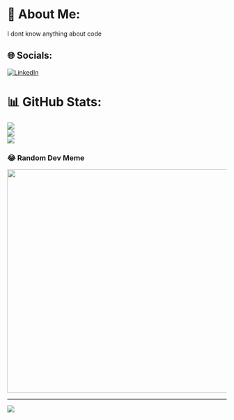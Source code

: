 # 💫 About Me:
I dont know anything about code 


## 🌐 Socials:
[![LinkedIn](https://img.shields.io/badge/LinkedIn-%230077B5.svg?logo=linkedin&logoColor=white)](https://linkedin.com/in/https://www.linkedin.com/in/vinsonwa/) 
# 📊 GitHub Stats:
![](https://github-readme-stats.vercel.app/api?username=vinnyyw&theme=highcontrast&hide_border=false&include_all_commits=false&count_private=false)<br/>
![](https://github-readme-streak-stats.herokuapp.com/?user=vinnyyw&theme=highcontrast&hide_border=false)<br/>
![](https://github-readme-stats.vercel.app/api/top-langs/?username=vinnyyw&theme=highcontrast&hide_border=false&include_all_commits=false&count_private=false&layout=compact)

### 😂 Random Dev Meme
<img src="https://random-memer.herokuapp.com/" width="512px"/>

---
[![](https://visitcount.itsvg.in/api?id=vinnyyw&icon=0&color=0)](https://visitcount.itsvg.in)
